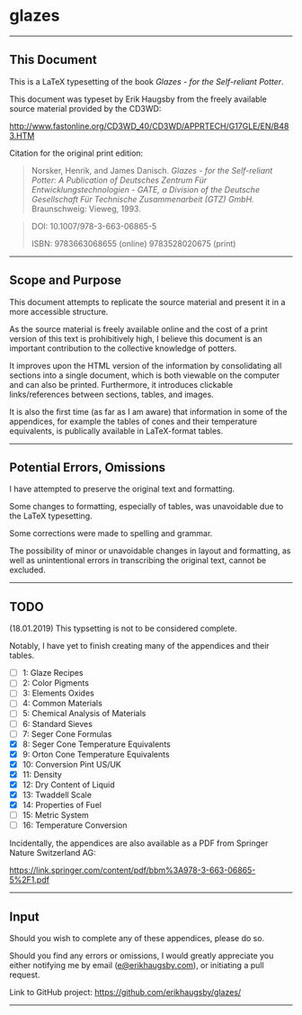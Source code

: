 # glazes

---

## This Document

This is a LaTeX typesetting of the book *Glazes - for the Self-reliant Potter*.

This document was typeset by Erik Haugsby from the freely available source 
material provided by the CD3WD:

http://www.fastonline.org/CD3WD_40/CD3WD/APPRTECH/G17GLE/EN/B483.HTM

Citation for the original print edition:

>Norsker, Henrik, and James Danisch. *Glazes - for the Self-reliant Potter: A* 
>    *Publication of Deutsches Zentrum Für Entwicklungstechnologien - GATE, a*
>    *Division of the Deutsche Gesellschaft Für Technische Zusammenarbeit (GTZ)* 
>    *GmbH.* Braunschweig: Vieweg, 1993.

>DOI: 10.1007/978-3-663-06865-5
>
>ISBN: 9783663068655 (online) 9783528020675 (print)

---

## Scope and Purpose

This document attempts to replicate the source material and present it in a more 
accessible structure.

As the source material is freely available online and the cost of a print version 
of this text is prohibitively high, I believe this document is an important 
contribution to the collective knowledge of potters. 

It improves upon the HTML version of the information by consolidating all sections 
into a single document, which is both viewable on the computer and can also be
printed. Furthermore, it introduces clickable links/references between sections, 
tables, and images.

It is also the first time (as far as I am aware) that information in some of the 
appendices, for example the tables of cones and their temperature equivalents, 
is publically available in LaTeX-format tables.

---

## Potential Errors, Omissions

I have attempted to preserve the original text and formatting. 

Some changes to formatting, especially of tables, was unavoidable due to the 
LaTeX typesetting.

Some corrections were made to spelling and grammar.

The possibility of minor or unavoidable changes in layout and formatting, as 
well as unintentional errors in transcribing the original text, cannot be 
excluded.

---

## TODO

(18.01.2019) This typsetting is not to be considered complete. 

Notably, I have yet to finish creating many of the appendices and their tables. 

- [ ] 1: Glaze Recipes
- [ ] 2: Color Pigments
- [ ] 3: Elements Oxides
- [ ] 4: Common Materials
- [ ] 5: Chemical Analysis of Materials
- [ ] 6: Standard Sieves
- [ ] 7: Seger Cone Formulas
- [x] 8: Seger Cone Temperature Equivalents
- [x] 9: Orton Cone Temperature Equivalents
- [x] 10: Conversion Pint US/UK
- [x] 11: Density
- [x] 12: Dry Content of Liquid
- [x] 13: Twaddell Scale
- [x] 14: Properties of Fuel
- [ ] 15: Metric System
- [ ] 16: Temperature Conversion

Incidentally, the appendices are also available as a PDF from Springer Nature Switzerland AG:

https://link.springer.com/content/pdf/bbm%3A978-3-663-06865-5%2F1.pdf

---

## Input

Should you wish to complete any of these appendices, please do so.

Should you find any errors or omissions, I would greatly appreciate you either 
notifying me by email (e@erikhaugsby.com), or initiating a pull request.

Link to GitHub project: https://github.com/erikhaugsby/glazes/

---